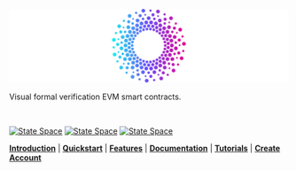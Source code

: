 <p align="left">
  <img src="logo-white-center.svg" alt="State Space Logo" width="600"/>
</p>

<p align="left">
    Visual formal verification EVM smart contracts.
</p>

<br/>

<p align="left">  
    <a href="https://docs.state.space"><img src="https://img.shields.io/badge/Platform-Web-blue)" alt="State Space"></a>
    <a href="https://state.space/sign-up"><img src="https://img.shields.io/badge/Login-Here-brightgreen)" alt="State Space"></a>
    <a href="https://docs.state.space"><img src="https://img.shields.io/badge/Docs-Available-orange" alt="State Space"></a>

</p>

[**Introduction**](https://docs.state.space/docs/overview/intro)
| [**Quickstart**](https://docs.state.space/docs/overview/quickstart)
| [**Features**](https://docs.state.space/docs/overview/features)
| [**Documentation**](https://docs.state.space)
| [**Tutorials**](https://docs.state.space/docs/tutorials/erc20-pause-mint)
| [**Create Account**](https://state.space/sign-up)

